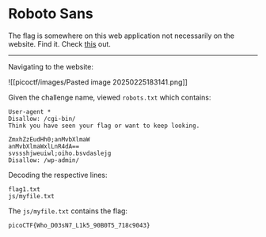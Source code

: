 # Roboto Sans

The flag is somewhere on this web application not necessarily on the website. Find it. Check [this](http://saturn.picoctf.net:64505/) out.

-----

Navigating to the website:

![[picoctf/images/Pasted image 20250225183141.png]]

Given the challenge name, viewed `robots.txt` which contains:

```
User-agent *
Disallow: /cgi-bin/
Think you have seen your flag or want to keep looking.

ZmxhZzEudHh0;anMvbXlmaW
anMvbXlmaWxlLnR4dA==
svssshjweuiwl;oiho.bsvdaslejg
Disallow: /wp-admin/
```

Decoding the respective lines:

```
flag1.txt
js/myfile.txt
```

The `js/myfile.txt` contains the flag:

```
picoCTF{Who_D03sN7_L1k5_90B0T5_718c9043}
```